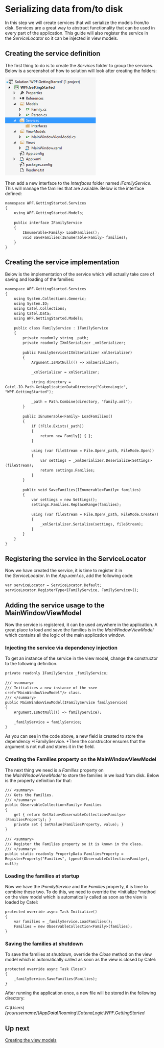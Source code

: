 # Serializing data from/to disk

In this step we will create services that will serialize the models from/to disk. Services are a great way to abstract functionality that can be used in every part of the application. This guide will also register the service in the *ServiceLocator* so it can be injected in view models.

## Creating the service definition

The first thing to do is to create the *Services* folder to group the services. Below is a screenshot of how to solution will look after creating the folders:

![](../../images/getting-started/wpf/serializing-data-from-to-disk/solutionexplorer.png)

Then add a new interface to the *Interfaces* folder named *IFamilyService*. This will manage the families that are avaiable. Below is the interface defined:

```
namespace WPF.GettingStarted.Services
{
    using WPF.GettingStarted.Models;

    public interface IFamilyService
    {
        IEnumerable<Family> LoadFamilies();
        void SaveFamilies(IEnumerable<Family> families);
    }
}
```

## Creating the service implementation

Below is the implementation of the service which will actually take care of saving and loading of the families:

```
namespace WPF.GettingStarted.Services
{
    using System.Collections.Generic;
    using System.IO;
    using Catel.Collections;
    using Catel.Data;
    using WPF.GettingStarted.Models;

    public class FamilyService : IFamilyService
    {
        private readonly string _path;
        private readonly IXmlSerializer _xmlSerializer;

        public FamilyService(IXmlSerializer xmlSerializer)
        {
            Argument.IsNotNull(() => xmlSerializer);

            _xmlSerializer = xmlSerializer;

            string directory = Catel.IO.Path.GetApplicationDataDirectory("CatenaLogic", "WPF.GettingStarted");

            _path = Path.Combine(directory, "family.xml");
        }

        public IEnumerable<Family> LoadFamilies()
        {
            if (!File.Exists(_path))
            {
                return new Family[] { };
            }

            using (var fileStream = File.Open(_path, FileMode.Open))
            {
                var settings = _xmlSerializer.Deserialize<Settings>(fileStream);
                return settings.Families;
            }
        }

        public void SaveFamilies(IEnumerable<Family> families)
        {
            var settings = new Settings();
            settings.Families.ReplaceRange(families);
            
            using (var fileStream = File.Open(_path, FileMode.Create))
            {
                _xmlSerializer.Serialize(settings, fileStream);
            }
        }
    }
}
```

## Registering the service in the ServiceLocator

Now we have created the service, it is time to register it in the *ServiceLocator*. In the *App.xaml.cs*, add the following code:

```
var serviceLocator = ServiceLocator.Default;
serviceLocator.RegisterType<IFamilyService, FamilyService>();
```

## Adding the service usage to the MainWindowViewModel

Now the service is registered, it can be used anywhere in the application. A great place to load and save the families is in the *MainWindowViewModel* which contains all the logic of the main application window. 

### Injecting the service via dependency injection

To get an instance of the service in the view model, change the constructor to the following definition.

```
private readonly IFamilyService _familyService;

/// <summary>
/// Initializes a new instance of the <see cref="MainWindowViewModel"/> class.
/// </summary>
public MainWindowViewModel(IFamilyService familyService)
{
    Argument.IsNotNull(() => familyService);

    _familyService = familyService;
}
```

As you can see in the code above, a new field is created to store the dependency *IFamilyService. *Then the constructor ensures that the argument is not null and stores it in the field.

### Creating the Families property on the MainWindowViewModel

The next thing we need is a *Families* property on the *MainWindowViewModel* to store the families in we load from disk. Below is the property definition for that:

```
/// <summary>
/// Gets the families.
/// </summary>
public ObservableCollection<Family> Families
{
    get { return GetValue<ObservableCollection<Family>>(FamiliesProperty); }
    private set { SetValue(FamiliesProperty, value); }
}

/// <summary>
/// Register the Families property so it is known in the class.
/// </summary>
public static readonly PropertyData FamiliesProperty = RegisterProperty("Families", typeof(ObservableCollection<Family>), null);
```

### Loading the families at startup

Now we have the *IFamilyService* and the *Families* property, it is time to combine these two. To do this, we need to override the *Initialize *method on the view model which is automatically called as soon as the view is loaded by Catel:

```
protected override async Task Initialize()
{
    var families = _familyService.LoadFamilies();
    Families = new ObservableCollection<Family>(families);
}
```

### Saving the families at shutdown

To save the families at shutdown, override the *Close* method on the view model which is automatically called as soon as the view is closed by Catel:

```
protected override async Task Close()
{
    _familyService.SaveFamilies(Families);
}
```

After running the application once, a new file will be stored in the following directory:

*C:\\Users\\[yourusername]\\AppData\\Roaming\\CatenaLogic\\WPF.GettingStarted*

## Up next

[Creating the view models](./creating-the-viewmodels.md)
